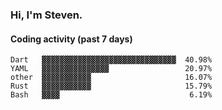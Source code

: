 ### Hi, I'm Steven.

#### Coding activity (past 7 days)
```
Dart   ▓▓▓▓▓▓▓▓▓▓▓▓▓▓▓▓▓▓▓▓▓▓▓▓▓▓▓▓▓▓  40.98%
YAML   ▓▓▓▓▓▓▓▓▓▓▓▓▓▓▓                 20.97%
other  ▓▓▓▓▓▓▓▓▓▓▓                     16.07%
Rust   ▓▓▓▓▓▓▓▓▓▓▓                     15.79%
Bash   ▓▓▓▓                             6.19%
```
